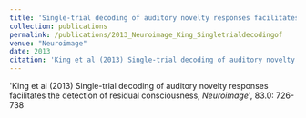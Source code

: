 ```yaml
---
title: 'Single-trial decoding of auditory novelty responses facilitates the detection of residual consciousness'
collection: publications
permalink: /publications/2013_Neuroimage_King_Singletrialdecodingof
venue: "Neuroimage"
date: 2013
citation: 'King et al (2013) Single-trial decoding of auditory novelty responses facilitates the detection of residual consciousness, <i>Neuroimage</i>', 83.0: 726-738
---
```

'King et al (2013) Single-trial decoding of auditory novelty responses facilitates the detection of residual consciousness, <i>Neuroimage</i>', 83.0: 726-738
